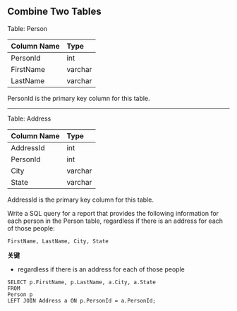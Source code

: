 ## Combine Two Tables

Table: Person

|Column Name|Type|
|:-|:-|
|PersonId|int|
|FirstName|varchar|
|LastName|varchar|

 PersonId is the primary key column for this table.
 
 ---
 
Table: Address

|Column Name|Type|
|:-|:-|
|AddressId|int|
|PersonId|int|
|City|varchar|
|State|varchar|
AddressId is the primary key column for this table.
  
Write a SQL query for a report that provides the following information for each person in the Person table, regardless if there is an address for each of those people:

`FirstName, LastName, City, State`

**关键**
- regardless if there is an address for each of those people

```mysql
SELECT p.FirstName, p.LastName, a.City, a.State 
FROM 
Person p 
LEFT JOIN Address a ON p.PersonId = a.PersonId;
```